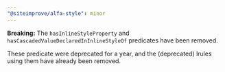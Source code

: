 ```yaml
---
"@siteimprove/alfa-style": minor
---
```


**Breaking:** The `hasInlineStyleProperty` and `hasCascadedValueDeclaredInInlineStyleOf` predicates have been removed.

These predicate were deprecated for a year, and the (deprecated) lrules using them have already been removed.
